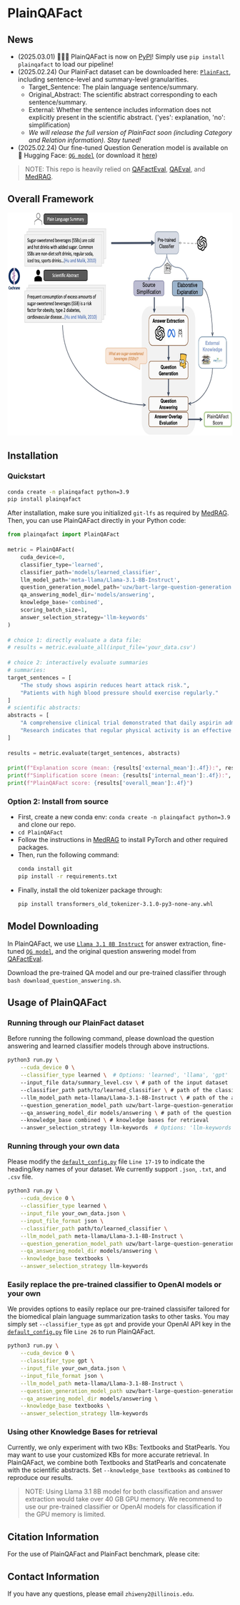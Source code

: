 # PlainQAFact

## News
- (2025.03.01) 🚨🚨🚨 PlainQAFact is now on [PyPI](https://pypi.org/project/plainqafact/)! Simply use `pip install plainqafact` to load our pipeline!
- (2025.02.24) Our PlainFact dataset can be downloaded here: [`PlainFact`](https://drive.google.com/drive/folders/1mbb06BbZWogweoxc1I5AE7I7m13qhiRL?usp=sharing), including sentence-level and summary-level granularities.
    - Target_Sentence: The plain language sentence/summary.
    - Original_Abstract: The scientific abstract corresponding to each sentence/summary.
    - External: Whether the sentence includes information does not explicitly present in the scientific abstract. ('yes': explanation, 'no': simplification)
    - _We will release the full version of PlainFact soon (including Category and Relation information). Stay tuned!_
- (2025.02.24) Our fine-tuned Question Generation model is available on 🤗 Hugging Face: [`QG model`](https://huggingface.co/uzw/bart-large-question-generation) (or download it [here](https://drive.google.com/file/d/1-MA9dfOtCm38yTfiQN9Xm8sRvcRD_Cmc/view?usp=drive_link))

> NOTE: This repo is heavily relied on [QAFactEval](https://github.com/salesforce/QAFactEval), [QAEval](https://github.com/danieldeutsch/qaeval), and [MedRAG](https://github.com/Teddy-XiongGZ/MedRAG).


## Overall Framework
<div align="center">
  <img src="https://github.com/zhiwenyou103/PlainQAFact/blob/main/pics/system.jpg" height="500" width="750">
</div>


## Installation

### Quickstart
```bash
conda create -n plainqafact python=3.9
pip install plainqafact
```

After installation, make sure you initialized `git-lfs` as required by [MedRAG](https://github.com/Teddy-XiongGZ/MedRAG). Then, you can use PlainQAFact directly in your Python code:
```python
from plainqafact import PlainQAFact

metric = PlainQAFact(
    cuda_device=0,
    classifier_type='learned',
    classifier_path='models/learned_classifier',
    llm_model_path='meta-llama/Llama-3.1-8B-Instruct',
    question_generation_model_path='uzw/bart-large-question-generation',
    qa_answering_model_dir='models/answering',
    knowledge_base='combined',
    scoring_batch_size=1,
    answer_selection_strategy='llm-keywords'
)

# choice 1: directly evaluate a data file:
# results = metric.evaluate_all(input_file='your_data.csv')

# choice 2: interactively evaluate summaries
# summaries:
target_sentences = [
    "The study shows aspirin reduces heart attack risk.",
    "Patients with high blood pressure should exercise regularly."
]
# scientific abstracts:
abstracts = [
    "A comprehensive clinical trial demonstrated that daily aspirin administration significantly decreased the incidence of myocardial infarction in high-risk patients.",
    "Research indicates that regular physical activity is an effective intervention for managing hypertension in adult patients."
]

results = metric.evaluate(target_sentences, abstracts)

print(f"Explanation score (mean: {results['external_mean']:.4f}):", results['external_scores'])
print(f"Simplification score (mean: {results['internal_mean']:.4f}):", results['internal_scores'])
print(f"PlainQAFact score: {results['overall_mean']:.4f}")
```

### Option 2: Install from source
- First, create a new conda env: `conda create -n plainqafact python=3.9` and clone our repo.
- `cd PlainQAFact`
- Follow the instructions in [MedRAG](https://github.com/Teddy-XiongGZ/MedRAG?tab=readme-ov-file#requirements) to install PyTorch and other required packages.
- Then, run the following command:
    ```bash
    conda install git
    pip install -r requirements.txt
    ```
- Finally, install the old tokenizer package through:
    ```bash
    pip install transformers_old_tokenizer-3.1.0-py3-none-any.whl
    ```

## Model Downloading
In PlainQAFact, we use [`Llama 3.1 8B Instruct`](https://huggingface.co/meta-llama/Llama-3.1-8B-Instruct) for answer extraction, fine-tuned [`QG model`](https://huggingface.co/uzw/bart-large-question-generation), and the original question answering model from [QAFactEval](https://github.com/salesforce/QAFactEval).

Download the pre-trained QA model and our pre-trained classifier through `bash download_question_answering.sh`.


## Usage of PlainQAFact
### Running through our PlainFact dataset
Before running the following command, please download the question answering and learned classifier models through above instructions. 
```bash
python3 run.py \
    --cuda_device 0 \
    --classifier_type learned \  # Options: 'learned', 'llama', 'gpt'
    --input_file data/summary_level.csv \ # path of the input dataset 
    --classifier_path path/to/learned_classifier \ # path of the classifier
    --llm_model_path meta-llama/Llama-3.1-8B-Instruct \ # path of the answer extractor
    --question_generation_model_path uzw/bart-large-question-generation \ # path of the question generation model
    --qa_answering_model_dir models/answering \ # path of the question answering model
    --knowledge_base combined \ # knowledge bases for retrieval
    --answer_selection_strategy llm-keywords  # Options: 'llm-keywords', 'gpt-keywords', 'none'
```

### Running through your own data
Please modify the [`default_config.py`](https://github.com/zhiwenyou103/PlainQAFact/blob/main/default_config.py#L17) file `Line 17-19` to indicate the heading/key names of your dataset. We currently support `.json`, `.txt`, and `.csv` file.
```bash
python3 run.py \
    --cuda_device 0 \
    --classifier_type learned \
    --input_file your_own_data.json \
    --input_file_format json \
    --classifier_path path/to/learned_classifier \
    --llm_model_path meta-llama/Llama-3.1-8B-Instruct \
    --question_generation_model_path uzw/bart-large-question-generation \
    --qa_answering_model_dir models/answering \
    --knowledge_base textbooks \
    --answer_selection_strategy llm-keywords
```

### Easily replace the pre-trained classifier to OpenAI models or your own
We provides options to easily replace our pre-trained classisifer tailored for the biomedical plain language summarization tasks to other tasks. You may simply set `--classifier_type` as `gpt` and provide your OpenAI API key in the [`default_config.py`](https://github.com/zhiwenyou103/PlainQAFact/blob/main/default_config.py#L26) file `Line 26` to run PlainQAFact.
```bash
python3 run.py \
    --cuda_device 0 \
    --classifier_type gpt \
    --input_file your_own_data.json \
    --input_file_format json \
    --llm_model_path meta-llama/Llama-3.1-8B-Instruct \
    --question_generation_model_path uzw/bart-large-question-generation \
    --qa_answering_model_dir models/answering \
    --knowledge_base textbooks \
    --answer_selection_strategy llm-keywords
```

### Using other Knowledge Bases for retrieval
Currently, we only experiment with two KBs: Textbooks and StatPearls. You may want to use your customized KBs for more accurate retrieval. In PlainQAFact, we combine both Textbooks and StatPearls and concatenate with the scientific abstracts. Set `--knowledge_base textbooks` as `combined` to reproduce our results.


> NOTE: Using Llama 3.1 8B model for both classification and answer extraction would take over 40 GB GPU memory. We recommend to use our pre-trained classifier or OpenAI models for classification if the GPU memory is limited.


## Citation Information
For the use of PlainQAFact and PlainFact benchmark, please cite:

## Contact Information
If you have any questions, please email `zhiweny2@illinois.edu`.
